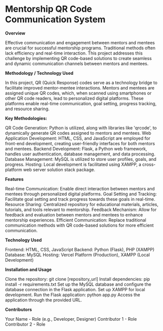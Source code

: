 # Mentorship QR Code Communication System

**Overview**

Effective communication and engagement between mentors and mentees are crucial for successful mentorship programs. Traditional methods often lack efficiency and real-time interaction. This project addresses this challenge by implementing QR code-based solutions to create seamless and dynamic communication channels between mentors and mentees.

**Methodology / Technology Used**

In this project, QR (Quick Response) codes serve as a technology bridge to facilitate improved mentor-mentee interactions. Mentors and mentees are assigned unique QR codes, which, when scanned using smartphones or other QR code readers, lead to personalized digital platforms. These platforms enable real-time communication, goal setting, progress tracking, and resource sharing.

**Key Methodologies:**

QR Code Generation: Python is utilized, along with libraries like 'qrcode', to dynamically generate QR codes assigned to mentors and mentees.
Web Application Development: HTML, CSS, and JavaScript are employed for front-end development, creating user-friendly interfaces for both mentors and mentees.
Backend Development: Flask, a Python web framework, handles user authentication, database management, and data processing.
Database Management: MySQL is utilized to store user profiles, goals, and progress.
Hosting: Local development is facilitated using XAMPP, a cross-platform web server solution stack package.

**Features**

Real-time Communication: Enable direct interaction between mentors and mentees through personalized digital platforms.
Goal Setting and Tracking: Facilitate goal setting and track progress towards these goals in real-time.
Resource Sharing: Centralized repository for educational materials, articles, tutorials, and tools relevant to mentorship.
Feedback Mechanism: Allow for feedback and evaluation between mentors and mentees to enhance mentorship experiences.
Efficient Communication: Replace traditional communication methods with QR code-based solutions for more efficient communication.

**Technology Used**

Frontend: HTML, CSS, JavaScript
Backend: Python (Flask), PHP (XAMPP)
Database: MySQL
Hosting: Vercel Platform (Production), XAMPP (Local Development)

**Installation and Usage**

Clone the repository: git clone [repository_url]
Install dependencies: pip install -r requirements.txt
Set up the MySQL database and configure the database connection in the Flask application.
Set up XAMPP for local development.
Run the Flask application: python app.py
Access the application through the provided URL.

**Contributors**

Your Name - Role (e.g., Developer, Designer)
Contributor 1 - Role
Contributor 2 - Role
